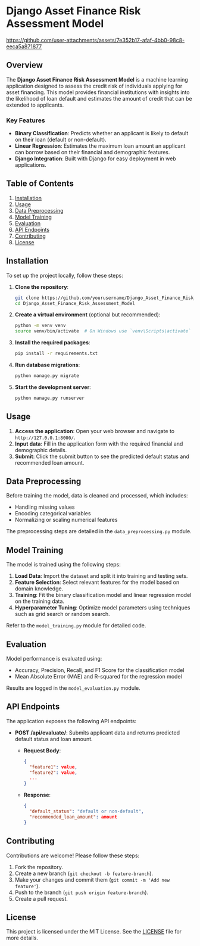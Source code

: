 # Django Asset Finance Risk Assessment Model




https://github.com/user-attachments/assets/7e352b17-afaf-4bb0-98c8-eeca5a871877


## Overview

The **Django Asset Finance Risk Assessment Model** is a machine learning application designed to assess the credit risk of individuals applying for asset financing. This model provides financial institutions with insights into the likelihood of loan default and estimates the amount of credit that can be extended to applicants.

### Key Features

- **Binary Classification**: Predicts whether an applicant is likely to default on their loan (default or non-default).
- **Linear Regression**: Estimates the maximum loan amount an applicant can borrow based on their financial and demographic features.
- **Django Integration**: Built with Django for easy deployment in web applications.

## Table of Contents

1. [Installation](#installation)
2. [Usage](#usage)
3. [Data Preprocessing](#data-preprocessing)
4. [Model Training](#model-training)
5. [Evaluation](#evaluation)
6. [API Endpoints](#api-endpoints)
7. [Contributing](#contributing)
8. [License](#license)

## Installation

To set up the project locally, follow these steps:

1. **Clone the repository**:

   ```bash
   git clone https://github.com/yourusername/Django_Asset_Finance_Risk_Assessment_Model.git
   cd Django_Asset_Finance_Risk_Assessment_Model
   ```

2. **Create a virtual environment** (optional but recommended):

   ```bash
   python -m venv venv
   source venv/bin/activate  # On Windows use `venv\Scripts\activate`
   ```

3. **Install the required packages**:

   ```bash
   pip install -r requirements.txt
   ```

4. **Run database migrations**:

   ```bash
   python manage.py migrate
   ```

5. **Start the development server**:

   ```bash
   python manage.py runserver
   ```

## Usage

1. **Access the application**: Open your web browser and navigate to `http://127.0.0.1:8000/`.
2. **Input data**: Fill in the application form with the required financial and demographic details.
3. **Submit**: Click the submit button to see the predicted default status and recommended loan amount.

## Data Preprocessing

Before training the model, data is cleaned and processed, which includes:

- Handling missing values
- Encoding categorical variables
- Normalizing or scaling numerical features

The preprocessing steps are detailed in the `data_preprocessing.py` module.

## Model Training

The model is trained using the following steps:

1. **Load Data**: Import the dataset and split it into training and testing sets.
2. **Feature Selection**: Select relevant features for the model based on domain knowledge.
3. **Training**: Fit the binary classification model and linear regression model on the training data.
4. **Hyperparameter Tuning**: Optimize model parameters using techniques such as grid search or random search.

Refer to the `model_training.py` module for detailed code.

## Evaluation

Model performance is evaluated using:

- Accuracy, Precision, Recall, and F1 Score for the classification model
- Mean Absolute Error (MAE) and R-squared for the regression model

Results are logged in the `model_evaluation.py` module.

## API Endpoints

The application exposes the following API endpoints:

- **POST /api/evaluate/**: Submits applicant data and returns predicted default status and loan amount.
  - **Request Body**:
    ```json
    {
      "feature1": value,
      "feature2": value,
      ...
    }
    ```

  - **Response**:
    ```json
    {
      "default_status": "default or non-default",
      "recommended_loan_amount": amount
    }
    ```

## Contributing

Contributions are welcome! Please follow these steps:

1. Fork the repository.
2. Create a new branch (`git checkout -b feature-branch`).
3. Make your changes and commit them (`git commit -m 'Add new feature'`).
4. Push to the branch (`git push origin feature-branch`).
5. Create a pull request.

## License

This project is licensed under the MIT License. See the [LICENSE](LICENSE) file for more details.
